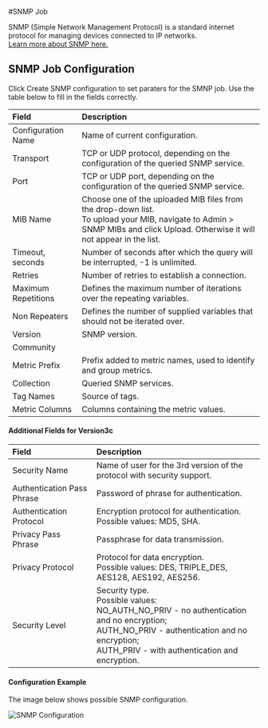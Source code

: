 #SNMP Job

SNMP (Simple Network Management Protocol) is a standard internet protocol for managing devices connected to IP networks. <br>[Learn more about SNMP here.](https://en.wikipedia.org/wiki/Simple_Network_Management_Protocol "SNMP")

## SNMP Job Configuration
Click Create SNMP configuration to set paraters for the SMNP job.
Use the table below to fill in the fields correctly.

| Field          | Description  |
| :------------- |:-------------|
| Configuration Name | Name of current configuration. |
| Transport | TCP or UDP protocol, depending on the configuration of the queried SNMP service. | 
| Port | TCP or UDP port, depending on the configuration of the queried SNMP service. |
| MIB Name | Choose one of the uploaded MIB files from the drop-down list.<br> To upload your MIB, navigate to Admin > SNMP MIBs and click Upload. Otherwise it will not appear in the list. |
| Timeout, seconds | Number of seconds after which the query will be interrupted, -1 is unlimited. |
| Retries | Number of retries to establish a connection. |
| Maximum Repetitions | Defines the maximum number of iterations over the repeating variables. |
| Non Repeaters | Defines the number of supplied variables that should not be iterated over. |
| Version | SNMP version. |
| Community |  |
| Metric Prefix | Prefix added to metric names, used to identify and group metrics. |
| Collection | Queried SNMP services. |
| Tag Names | Source of tags. |
| Metric Columns | Columns containing the metric values. |

#### Additional Fields for Version3c

| Field          | Description  |
| :------------- |:-------------|
| Security Name | Name of user for the 3rd version of the protocol with security support. |
| Authentication Pass Phrase | Password of phrase for authentication. | 
| Authentication Protocol | Encryption protocol for authentication.<br >Possible values: MD5, SHA. |
| Privacy Pass Phrase	| Passphrase for data transmission. |
| Privacy Protocol | Protocol for data encryption.<br> Possible values: DES, TRIPLE_DES, AES128, AES192, AES256. |
| Security Level | 	Security type. <br> Possible values:<br>NO_AUTH_NO_PRIV - no authentication and no encryption; <br> AUTH_NO_PRIV - authentication and no encryption; <br> AUTH_PRIV - with authentication and encryption. |

#### Configuration Example
The image below shows possible SNMP configuration.

![SNMP Configuration](https://axibase.com/wp-content/uploads/2015/01/SNMP.png)
